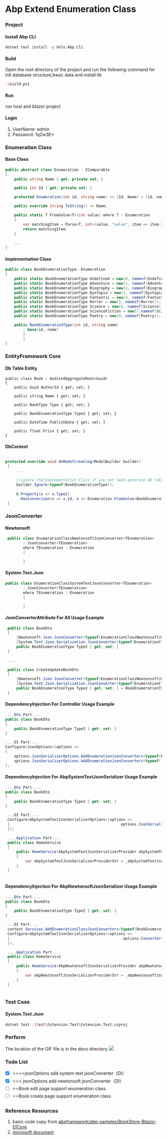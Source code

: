 # Abp Extend Enumeration Class
### Project

#### Install Abp CLI

```bash
dotnet tool install -g Volo.Abp.Cli
```

#### Build

Open the root directory of the project and run the following command for init database structure,basic data and install lib

``` bash
.\build.ps1
```



#### Run

run host and blazor project

#### Login

1. UserName: admin
2. Password: 1q2w3E*



### Enumeration Class

#### Base Class

```C#
public abstract class Enumeration : IComparable
{
    public string Name { get; private set; }

    public int Id { get; private set; }

    protected Enumeration(int id, string name) => (Id, Name) = (id, name);

    public override string ToString() => Name;

    public static T FromValue<T>(int value) where T : Enumeration
    {
        var matchingItem = Parse<T, int>(value, "value", item => item.Id == value);
        return matchingItem;
    }
        
    ...
}
```

#### Implementation Class

``` C#
public class BookEnumerationType: Enumeration
{
    public static BookEnumerationType Undefined = new(0, nameof(Undefined));
    public static BookEnumerationType Adventure = new(1, nameof(Adventure));
    public static BookEnumerationType Biography = new(2, nameof(Biography));
    public static BookEnumerationType Dystopia = new(3, nameof(Dystopia));
    public static BookEnumerationType Fantastic = new(4, nameof(Fantastic));
    public static BookEnumerationType Horror = new(5, nameof(Horror));
    public static BookEnumerationType Science = new(6, nameof(Science));
    public static BookEnumerationType ScienceFiction = new(7,nameof(ScienceFiction));
    public static BookEnumerationType Poetry = new(8, nameof(Poetry));

    public BookEnumerationType(int id, string name)
        : base(id, name)
        {
        }
}
```



### EntityFramework Core

#### Db Table Entity

    public class Book : AuditedAggregateRoot<Guid>
    {
        public Guid AuthorId { get; set; }
    
        public string Name { get; set; }
    
        public BookType Type { get; set; }
    
        public BookEnumerationType Type2 { get; set; }
    
        public DateTime PublishDate { get; set; }
    
        public float Price { get; set; }
    }

#### DbContext

``` C#

protected override void OnModelCreating(ModelBuilder builder)
 {
     ...
     
     //ignore therImplementation Class if you not need generate db table
     builder.Ignore(typeof(BookEnumerationType)); 
    
     b.Property(x => x.Type2)
      .HasConversion(x => x.Id, x => Enumeration.FromValue<BookEnumerationType>(x));
 }
```



### JsonConverter

#### Newtonsoft

``` C#
 public class EnumerationClassNewtonsoftJsonConverter<TEnumeration>
        : JsonConverter<TEnumeration>
        where TEnumeration : Enumeration
        {

        }
```

#### System.Text.Json

``` C#
public class EnumerationClassSystemTextJsonConverter<TEnumeration>
        : JsonConverter<TEnumeration>
        where TEnumeration : Enumeration
        {

        }
```

#### JsonConverterAttribute For All Usage Example

``` C#
 public class BookDto
 {
     [Newtonsoft.Json.JsonConverter(typeof(EnumerationClassNewtonsoftJsonConverter<BookEnumerationType>))]
     [System.Text.Json.Serialization.JsonConverter(typeof(EnumerationClassSystemTextJsonConverter<BookEnumerationType>))]
     public BookEnumerationType Type2 { get; set; }
 }

 ....
     
 public class CreateUpdateBookDto
 {
     [Newtonsoft.Json.JsonConverter(typeof(EnumerationClassNewtonsoftJsonConverter<BookEnumerationType>))]
     [System.Text.Json.Serialization.JsonConverter(typeof(EnumerationClassSystemTextJsonConverter<BookEnumerationType>))]
     public BookEnumerationType Type2 { get; set; } = BookEnumerationType.Undefined;
 }
```



#### DependencyInjection For Controller Usage Example

``` C#
....Dto Part....
public class BookDto
{
    public BookEnumerationType Type2 { get; set; }
}

....DI Part....
Configure<JsonOptions>(options =>
{   
    options.JsonSerializerOptions.AddEnumerationJsonConverters(typeof(BookEnumerationType));
    options.JsonSerializerOptions.AddEnumerationJsonConverters(typeof(...));
);
```



#### DependencyInjection For AbpSystemTextJsonSerializer Usage Example

``` C#
....Dto Part....
public class BookDto
{
    public BookEnumerationType Type2 { get; set; }
}

....DI Part....
 Configure<AbpSystemTextJsonSerializerOptions>(options =>
 {                                               	options.JsonSerializerOptions.AddEnumerationJsonConverters(typeof(BookEnumerationType));
 });

 ....Application Part....
 public class HomeService
 {
     public HomeService(AbpSystemTextJsonSerializerProvider abpSystemTextJsonSerializerProvider)
     {
         var abpSystemTextJsonSerializerProviderStr = _abpSystemTextJsonSerializerProvider.Serialize(new BookDto { Type2 = BookEnumerationType.Biography });
     }
 }
     
```



#### DependencyInjection For AbpNewtonsoftJsonSerializer Usage Example

``` C#
....Dto Part....
public class BookDto
{
    public BookEnumerationType Type2 { get; set; }
}

....DI Part....
 context.Services.AddEnumerationClassJsonConverters(typeof(BookEnumerationType));
 Configure<AbpSystemTextJsonSerializerOptions>(options =>
 {                                               	 options.Converters.AddEnumerationJsonConverters(typeof(BookEnumerationType));
 });

 ....Application Part....
 public class HomeService
 {
     public HomeService(AbpNewtonsoftJsonSerializerProvider abpNewtonsoftJsonSerializerProvider)
     {
         var abpNewtonsoftJsonSerializerProviderStr = _abpNewtonsoftJsonSerializerProvider.Serialize(new BookDto { Type2 = BookEnumerationType.Biography });
     }
 }
     
```



### Test Case

#### System.Text.Json

``` bash
dotnet test .\test\Extension.Test\Extension.Test.csproj
```



### Perform
The location of the GIF file is in the docs directory
![](docs\enumerationClassEditAndSelect.gif)

### Todo List

- [x] ⭐⭐⭐⭐jsonOptions add system text jsonConverter（DI）
- [x] ⭐⭐⭐ jsonOptions add newtonsoft jsonConverter（DI）
- [ ] ⭐⭐Book edit page support enumeration class
- [ ] ⭐⭐Book create page support enumeration class

### Reference Resources

1. basic code copy from [abpframework/abp-samples/BookStore-Blazor-EfCore](https://github.com/abpframework/abp-samples/tree/master/BookStore-Blazor-EfCore)
2. [microsoft document](https://docs.microsoft.com/en-us/dotnet/architecture/microservices/microservice-ddd-cqrs-patterns/enumeration-classes-over-enum-types)



